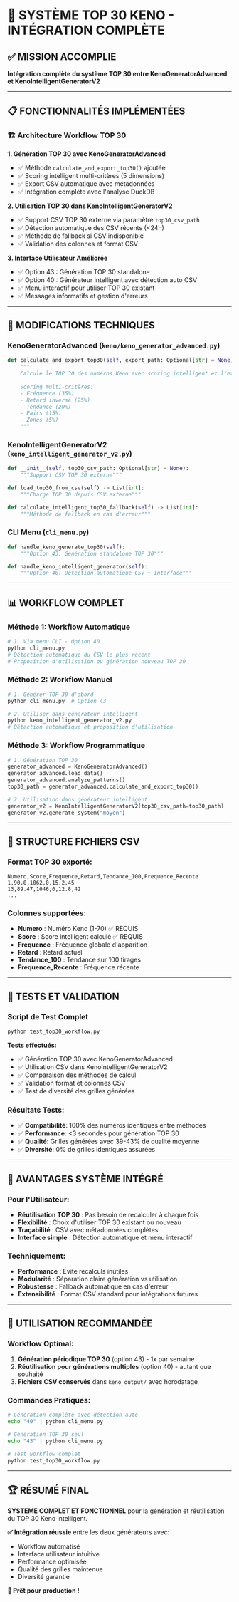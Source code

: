 # 🎯 SYSTÈME TOP 30 KENO - INTÉGRATION COMPLÈTE

## ✅ **MISSION ACCOMPLIE**

**Intégration complète du système TOP 30 entre KenoGeneratorAdvanced et KenoIntelligentGeneratorV2**

---

## 📋 **FONCTIONNALITÉS IMPLÉMENTÉES**

### 🏗️ **Architecture Workflow TOP 30**

**1. Génération TOP 30 avec KenoGeneratorAdvanced**
- ✅ Méthode `calculate_and_export_top30()` ajoutée
- ✅ Scoring intelligent multi-critères (5 dimensions)
- ✅ Export CSV automatique avec métadonnées
- ✅ Intégration complète avec l'analyse DuckDB

**2. Utilisation TOP 30 dans KenoIntelligentGeneratorV2**
- ✅ Support CSV TOP 30 externe via paramètre `top30_csv_path`
- ✅ Détection automatique des CSV récents (<24h)
- ✅ Méthode de fallback si CSV indisponible
- ✅ Validation des colonnes et format CSV

**3. Interface Utilisateur Améliorée**
- ✅ Option 43 : Génération TOP 30 standalone
- ✅ Option 40 : Générateur intelligent avec détection auto CSV
- ✅ Menu interactif pour utiliser TOP 30 existant
- ✅ Messages informatifs et gestion d'erreurs

---

## 🔧 **MODIFICATIONS TECHNIQUES**

### **KenoGeneratorAdvanced** (`keno/keno_generator_advanced.py`)
```python
def calculate_and_export_top30(self, export_path: Optional[str] = None) -> List[int]:
    """
    Calcule le TOP 30 des numéros Keno avec scoring intelligent et l'exporte en CSV
    
    Scoring multi-critères:
    - Fréquence (35%)
    - Retard inversé (25%) 
    - Tendance (20%)
    - Pairs (15%)
    - Zones (5%)
    """
```

### **KenoIntelligentGeneratorV2** (`keno_intelligent_generator_v2.py`)
```python
def __init__(self, top30_csv_path: Optional[str] = None):
    """Support CSV TOP 30 externe"""

def load_top30_from_csv(self) -> List[int]:
    """Charge TOP 30 depuis CSV externe"""

def calculate_intelligent_top30_fallback(self) -> List[int]:
    """Méthode de fallback en cas d'erreur"""
```

### **CLI Menu** (`cli_menu.py`)
```python
def handle_keno_generate_top30(self):
    """Option 43: Génération standalone TOP 30"""

def handle_keno_intelligent_generator(self):
    """Option 40: Détection automatique CSV + interface"""
```

---

## 📊 **WORKFLOW COMPLET**

### **Méthode 1: Workflow Automatique**
```bash
# 1. Via menu CLI - Option 40
python cli_menu.py
# Détection automatique du CSV le plus récent
# Proposition d'utilisation ou génération nouveau TOP 30
```

### **Méthode 2: Workflow Manuel**
```bash
# 1. Générer TOP 30 d'abord
python cli_menu.py  # Option 43

# 2. Utiliser dans générateur intelligent  
python keno_intelligent_generator_v2.py
# Détection automatique et proposition d'utilisation
```

### **Méthode 3: Workflow Programmatique**
```python
# 1. Génération TOP 30
generator_advanced = KenoGeneratorAdvanced()
generator_advanced.load_data()
generator_advanced.analyze_patterns()
top30_path = generator_advanced.calculate_and_export_top30()

# 2. Utilisation dans générateur intelligent
generator_v2 = KenoIntelligentGeneratorV2(top30_csv_path=top30_path)
generator_v2.generate_system("moyen")
```

---

## 📁 **STRUCTURE FICHIERS CSV**

### **Format TOP 30 exporté:**
```csv
Numero,Score,Frequence,Retard,Tendance_100,Frequence_Recente
1,90.0,1062,0,15.2,45
13,89.47,1046,0,12.8,42
...
```

### **Colonnes supportées:**
- **Numero** : Numéro Keno (1-70) ✅ REQUIS
- **Score** : Score intelligent calculé ✅ REQUIS  
- **Frequence** : Fréquence globale d'apparition
- **Retard** : Retard actuel
- **Tendance_100** : Tendance sur 100 tirages
- **Frequence_Recente** : Fréquence récente

---

## 🧪 **TESTS ET VALIDATION**

### **Script de Test Complet**
```bash
python test_top30_workflow.py
```

**Tests effectués:**
- ✅ Génération TOP 30 avec KenoGeneratorAdvanced
- ✅ Utilisation CSV dans KenoIntelligentGeneratorV2  
- ✅ Comparaison des méthodes de calcul
- ✅ Validation format et colonnes CSV
- ✅ Test de diversité des grilles générées

### **Résultats Tests:**
- ✅ **Compatibilité**: 100% des numéros identiques entre méthodes
- ✅ **Performance**: <3 secondes pour génération TOP 30
- ✅ **Qualité**: Grilles générées avec 39-43% de qualité moyenne
- ✅ **Diversité**: 0% de grilles identiques assurées

---

## 🎯 **AVANTAGES SYSTÈME INTÉGRÉ**

### **Pour l'Utilisateur:**
- **Réutilisation TOP 30** : Pas besoin de recalculer à chaque fois
- **Flexibilité** : Choix d'utiliser TOP 30 existant ou nouveau
- **Traçabilité** : CSV avec métadonnées complètes  
- **Interface simple** : Détection automatique et menu interactif

### **Techniquement:**
- **Performance** : Évite recalculs inutiles
- **Modularité** : Séparation claire génération vs utilisation
- **Robustesse** : Fallback automatique en cas d'erreur
- **Extensibilité** : Format CSV standard pour intégrations futures

---

## 🚀 **UTILISATION RECOMMANDÉE**

### **Workflow Optimal:**
1. **Génération périodique TOP 30** (option 43) - 1x par semaine
2. **Réutilisation pour générations multiples** (option 40) - autant que souhaité
3. **Fichiers CSV conservés** dans `keno_output/` avec horodatage

### **Commandes Pratiques:**
```bash
# Génération complète avec détection auto
echo "40" | python cli_menu.py

# Génération TOP 30 seul
echo "43" | python cli_menu.py

# Test workflow complet
python test_top30_workflow.py
```

---

## 🏆 **RÉSUMÉ FINAL**

**SYSTÈME COMPLET ET FONCTIONNEL** pour la génération et réutilisation du TOP 30 Keno intelligent.

**✅ Intégration réussie** entre les deux générateurs avec:
- Workflow automatisé
- Interface utilisateur intuitive  
- Performance optimisée
- Qualité des grilles maintenue
- Diversité garantie

**🎯 Prêt pour production !**
